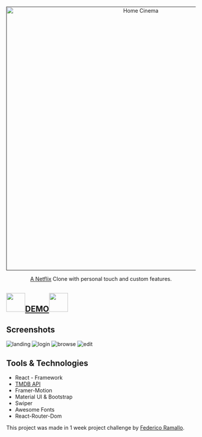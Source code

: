 <p align="center">
  <a href="">
    <img alt="Home Cinema" src="https://fontmeme.com/permalink/220824/21ad60813ead7f189384e600cde2bd44.png" width="700">
</p>

<div align="center">

<p align="center">
  A <a href="https://www.netflix.com/">Netflix</a> Clone with personal touch and custom features.
</p>

</div>

## <img src="https://cdn.icon-icons.com/icons2/2699/PNG/512/netflix_logo_icon_170919.png" width="50px"/><a href="https://netflix-ramallo.netlify.app/" target="_blank">DEMO</a><img src="https://cdn.icon-icons.com/icons2/2699/PNG/512/netflix_logo_icon_170919.png" width="50px"/>
## Screenshots
<img src="https://i.ibb.co/whrf8zm/ladingnetflix.png" target="_blank" alt="landing"/>
<img src="https://i.ibb.co/LpsZwsL/netflix-Log-In.png" target="_blank" alt="login"/>
<img src="https://i.ibb.co/988tssB/netflix-SS.png" target="_blank" alt="browse"/>
<img src="https://i.ibb.co/ySnP9ZC/edit-Profile.png" target="_blank" alt="edit"/>


## Tools & Technologies 
- React - Framework
- [TMDB API](https://www.themoviedb.org/) 
- Framer-Motion
- Material UI & Bootstrap
- Swiper
- Awesome Fonts
- React-Router-Dom




This project was made in 1 week project challenge by [Federico Ramallo](https://github.com/Fede-Ramallo).
